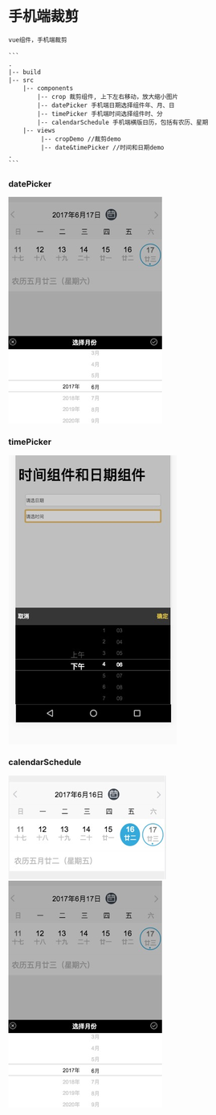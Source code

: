 # 手机端裁剪

    vue组件，手机端裁剪
    
    ```
    .
    |-- build
    |-- src
        |-- components
            |-- crop 裁剪组件, 上下左右移动，放大缩小图片
            |-- datePicker 手机端日期选择组件年、月、日
            |-- timePicker 手机端时间选择组件时、分
            |-- calendarSchedule 手机端横版日历，包括有农历、星期
        |-- views
             |-- cropDemo //裁剪demo
             |-- date&timePicker //时间和日期demo
    .
    ```
    
    
### datePicker
![时间组件](img/datePicker.png)

### timePicker
![时间组件](img/timePicker.png)

### calendarSchedule
![农历横版日历](img/1.png)
![农历横版日历](img/2.png)
